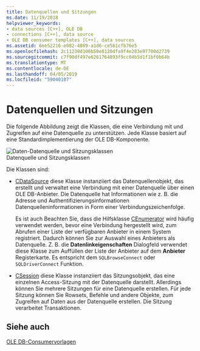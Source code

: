 ```yaml
---
title: Datenquellen und Sitzungen
ms.date: 11/19/2018
helpviewer_keywords:
- data sources [C++], OLE DB
- connections [C++], data source
- OLE DB consumer templates [C++], data sources
ms.assetid: 6ee52216-e082-4869-a1d6-ce561cfb76e5
ms.openlocfilehash: 2c11230d106b50e8120dfa9f4e283e97700d2739
ms.sourcegitcommit: c7f90df497e6261764893f9cc04b5d1f1bf0b64b
ms.translationtype: MT
ms.contentlocale: de-DE
ms.lasthandoff: 04/05/2019
ms.locfileid: "59040107"
---
```

# <a name="data-sources-and-sessions"></a>Datenquellen und Sitzungen

Die folgende Abbildung zeigt die Klassen, die eine Verbindung mit und Zugreifen auf eine Datenquelle zu unterstützen. Jede Klasse basiert auf eine Standardimplementierung der OLE DB-Komponente.

![Daten-Datenquelle und Sitzungsklassen](../../data/oledb/media/vcdatasourcesessionclasses.gif "Daten Datenquelle und Sitzungsklassen") <br/>
Datenquelle und Sitzungsklassen

Die Klassen sind:

- [CDataSource](../../data/oledb/cdatasource-class.md) diese Klasse instanziiert das Datenquellenobjekt, das erstellt und verwaltet eine Verbindung mit einer Datenquelle über einen OLE DB-Anbieter. Die Datenquelle hat Informationen wie z. B. die Adresse und Authentifizierungsinformationen Datenquelleninformationen in Form einer Verbindungszeichenfolge.

   Es ist auch Beachten Sie, dass die Hilfsklasse [CEnumerator](../../data/oledb/cenumerator-class.md) wird häufig verwendet werden, bevor eine Verbindung hergestellt wird, zum Abrufen einer Liste der verfügbaren Anbieter in einem System registriert. Dadurch können Sie zur Auswahl eines Anbieters als Datenquelle. Z. B. die **Datenlinkeigenschaften** Dialogfeld verwendet diese Klasse zum Auffüllen der Liste der Anbieter auf dem **Anbieter** Registerkarte. Es entspricht dem `SQLBrowseConnect` oder `SQLDriverConnect` Funktion.

- [CSession](../../data/oledb/csession-class.md) diese Klasse instanziiert das Sitzungsobjekt, das eine einzelnen Access-Sitzung mit der Datenquelle darstellt. Allerdings können Sie mehrere Sitzungen für eine Datenquelle erstellen. Für jede Sitzung können Sie Rowsets, Befehle und andere Objekte, zum Zugreifen auf Daten aus der Datenquelle erstellen. Die Sitzung verarbeitet Transaktionen.

## <a name="see-also"></a>Siehe auch

[OLE DB-Consumervorlagen](../../data/oledb/ole-db-consumer-templates-cpp.md)